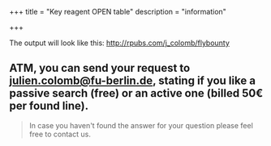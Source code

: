 +++
title = "Key reagent OPEN table"
description = "information"

+++



The output will look like this: http://rpubs.com/j_colomb/flybounty

ATM, you can send your request to julien.colomb@fu-berlin.de, stating if you like a passive search (free) or an active one (billed 50€ per found line). 
---

> In case you haven't found the answer for your question please feel free to contact us.
